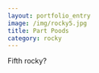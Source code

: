 ```yaml
---
layout: portfolio_entry
image: /img/rocky5.jpg
title: Part Poods
category: rocky
---
```

Fifth rocky?